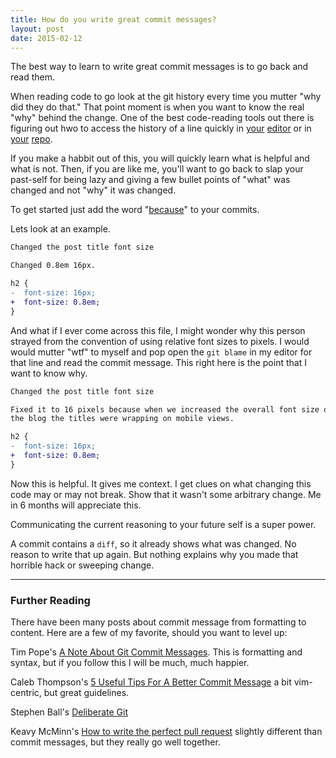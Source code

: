 ```yaml
---
title: How do you write great commit messages?
layout: post
date: 2015-02-12
---
```


The best way to learn to write great commit messages is to go back and read them.

When reading code to go look at the git history every time you mutter "why did they do that." That point moment is when you want to know the real "why" behind the change. One of the best code-reading tools out there is figuring out hwo to access the history of a line quickly in [your](https://magit.github.io/) [editor](https://github.com/tpope/vim-fugitive) or in [your](https://github.com/blog/228-playing-the-blame-game) [repo](http://git-scm.com/docs/git-blame).

If you make a habbit out of this, you will quickly learn what is helpful and what is not. Then, if you are like me, you'll want to go back to slap your past-self for being lazy and giving a few bullet points of "what" was changed and not "why" it was changed.

To get started just add the word "[because](https://twitter.com/sarahmei/status/566667320425066497)" to your commits.


Lets look at an example.

```diff
Changed the post title font size

Changed 0.8em 16px.

h2 {
-  font-size: 16px;
+  font-size: 0.8em;
}
```

And what if I ever come across this file, I might wonder why this person strayed from the convention of using relative font sizes to pixels. I would would mutter "wtf" to myself and pop open the `git blame` in my editor for that line and read the commit message. This right here is the point that I want to know why.


```diff
Changed the post title font size

Fixed it to 16 pixels because when we increased the overall font size on
the blog the titles were wrapping on mobile views.

h2 {
-  font-size: 16px;
+  font-size: 0.8em;
}
```

Now this is helpful. It gives me context. I get clues on what changing this code may or may not break. Show that it wasn't some arbitrary change. Me in 6 months will appreciate this.

Communicating the current reasoning to your future self is a super power.

A commit contains a `diff`, so it already shows what was changed. No reason to write that up again. But nothing explains why you made that horrible hack or sweeping change.


----


### Further Reading

There have been many posts about commit message from formatting to content. Here are a few of my favorite, should you want to level up:

Tim Pope's [A Note About Git Commit Messages](http://tbaggery.com/2008/04/19/a-note-about-git-commit-messages.html). This is formatting and syntax, but if you follow this I will be much, much happier.

Caleb Thompson's [5 Useful Tips For A Better Commit Message](http://robots.thoughtbot.com/5-useful-tips-for-a-better-commit-message) a bit vim-centric, but great guidelines.

Stephen Ball's [Deliberate Git](http://rakeroutes.com/blog/deliberate-git/)

Keavy McMinn's [How to write the perfect pull request](https://github.com/blog/1943-how-to-write-the-perfect-pull-request) slightly different than commit messages, but they really go well together.





